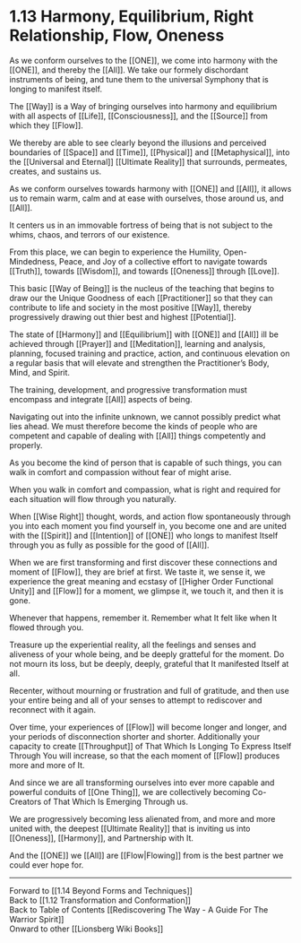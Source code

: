 # 1.13 Harmony, Equilibrium, Right Relationship, Flow, Oneness

As we conform ourselves to the [[ONE]], we come into harmony with the [[ONE]], and thereby the [[All]]. We take our formely dischordant instruments of being, and tune them to the universal Symphony that is longing to manifest itself. 

The [[Way]] is a Way of bringing ourselves into harmony and equilibrium with all aspects of [[Life]], [[Consciousness]], and the [[Source]] from which they [[Flow]]. 

We thereby are able to see clearly beyond the illusions and perceived boundaries of [[Space]] and [[Time]], [[Physical]] and [[Metaphysical]], into the [[Universal and Eternal]] [[Ultimate Reality]] that surrounds, permeates, creates, and sustains us. 

As we conform ourselves towards harmony with [[ONE]] and [[All]], it allows us to remain warm, calm and at ease with ourselves, those around us, and [[All]]. 

It centers us in an immovable fortress of being that is not subject to the whims, chaos, and terrors of our existence. 

From this place, we can begin to experience the Humility, Open-Mindedness, Peace, and Joy of a collective effort to navigate towards [[Truth]], towards [[Wisdom]], and towards [[Oneness]] through [[Love]]. 

This basic [[Way of Being]] is the nucleus of the teaching that begins to draw our the Unique Goodness of each [[Practitioner]] so that they can contribute to life and society in the most positive [[Way]], thereby progressively drawing out thier best and highest [[Potential]]. 

The state of [[Harmony]] and [[Equilibrium]] with [[ONE]] and [[All]] ill be achieved through [[Prayer]] and [[Meditation]], learning and analysis, planning, focused training and practice, action, and continuous elevation on a regular basis that will elevate and strengthen the Practitioner’s Body, Mind, and Spirit. 

The training, development, and progressive transformation must encompass and integrate [[All]] aspects of being. 

Navigating out into the infinite unknown, we cannot possibly predict what lies ahead. We must therefore become the kinds of people who are competent and capable of dealing with [[All]] things competently and properly. 

As you become the kind of person that is capable of such things, you can walk in comfort and compassion without fear of might arise. 

When you walk in comfort and compassion, what is right and required for each situation will flow through you naturally.

When [[Wise Right]] thought, words, and action flow spontaneously through you into each moment you find yourself in, you become one and are united with the [[Spirit]] and [[Intention]] of [[ONE]] who longs to manifest Itself through you as fully as possible for the good of [[All]]. 

When we are first transforming and first discover these connections and moment of [[Flow]], they are brief at first. We taste it, we sense it, we experience  the great meaning and ecstasy of [[Higher Order Functional Unity]] and [[Flow]] for a moment, we glimpse it, we touch it, and then it is gone. 

Whenever that happens, remember it. Remember what It felt like when It flowed through you. 

Treasure up the experiential reality, all the feelings and senses and aliveness of your whole being, and be deeply gratteful for the moment. Do not mourn its loss, but be deeply, deeply, grateful that It manifested Itself at all. 
 
Recenter, without mourning or frustration and full of gratitude, and then use your entire being and all of your senses to attempt to rediscover and reconnect with it again. 

Over time, your experiences of [[Flow]] will become longer and longer, and your periods of disconnection shorter and shorter. Additionally your capacity to create [[Throughput]] of That Which Is Longing To Express Itself Through You will increase, so that the each moment of [[Flow]] produces more and more of It. 

And since we are all transforming ourselves into ever more capable and powerful conduits of [[One Thing]], we are collectively becoming Co-Creators of That Which Is Emerging Through us. 

We are progressively becoming less alienated from, and more and more united with, the deepest [[Ultimate Reality]] that is inviting us into [[Oneness]], [[Harmony]], and Partnership with It. 

And the [[ONE]] we [[All]] are [[Flow|Flowing]] from is the best partner we could ever hope for. 

____
Forward to [[1.14 Beyond Forms and Techniques]]  
Back to [[1.12 Transformation and Conformation]]  
Back to Table of Contents [[Rediscovering The Way - A Guide For The Warrior Spirit]]  
Onward to other [[Lionsberg Wiki Books]]  




